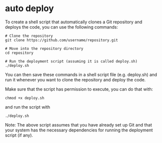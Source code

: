 # auto deploy

To create a shell script that automatically clones a Git repository and deploys the code, you can use the following commands:

````
# Clone the repository
git clone https://github.com/username/repository.git

# Move into the repository directory
cd repository

# Run the deployment script (assuming it is called deploy.sh)
./deploy.sh
````

You can then save these commands in a shell script file (e.g. deploy.sh) and run it whenever you want to clone the repository and deploy the code.

Make sure that the script has permission to execute, you can do that with:

````
chmod +x deploy.sh
````

and run the script with

````
./deploy.sh
````

Note: The above script assumes that you have already set up Git and that your system has the necessary dependencies for running the deployment script (if any).

